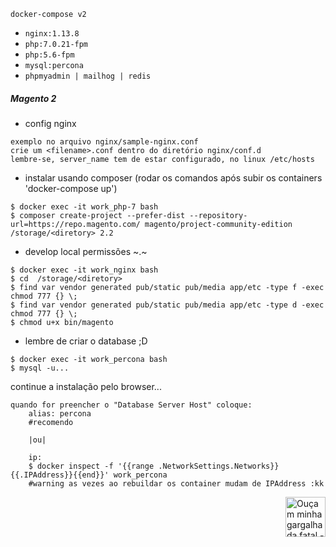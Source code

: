 ```
docker-compose v2
```
- `nginx:1.13.8`
- `php:7.0.21-fpm`
- `php:5.6-fpm`
- `mysql:percona`
- `phpmyadmin | mailhog | redis`

##### Magento 2

- config nginx
```
exemplo no arquivo nginx/sample-nginx.conf
crie um <filename>.conf dentro do diretório nginx/conf.d
lembre-se, server_name tem de estar configurado, no linux /etc/hosts
```
- instalar usando composer (rodar os comandos após subir os containers 'docker-compose up')
```
$ docker exec -it work_php-7 bash
$ composer create-project --prefer-dist --repository-url=https://repo.magento.com/ magento/project-community-edition /storage/<diretory> 2.2
```
- develop local permissões ~.~
```
$ docker exec -it work_nginx bash
$ cd  /storage/<diretory>
$ find var vendor generated pub/static pub/media app/etc -type f -exec chmod 777 {} \;
$ find var vendor generated pub/static pub/media app/etc -type d -exec chmod 777 {} \;
$ chmod u+x bin/magento
```
- lembre de criar o database ;D
```
$ docker exec -it work_percona bash
$ mysql -u...
```
continue a instalação pelo browser...
```
quando for preencher o "Database Server Host" coloque:
    alias: percona
    #recomendo
    
    |ou|
    
    ip: 
    $ docker inspect -f '{{range .NetworkSettings.Networks}}{{.IPAddress}}{{end}}' work_percona
    #warning as vezes ao rebuildar os container mudam de IPAddress :kk 
```

<img align="right" src="https://github.com/kistters/Magento2_DevOps/blob/master/.files/mau-mau.png" width="64" height="64" title="Ouçam minha gargalhada fatal - hihihahaha"/>
